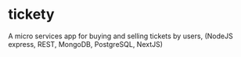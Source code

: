 # tickety
A micro services app for buying and selling tickets by users, (NodeJS express, REST, MongoDB, PostgreSQL, NextJS)
